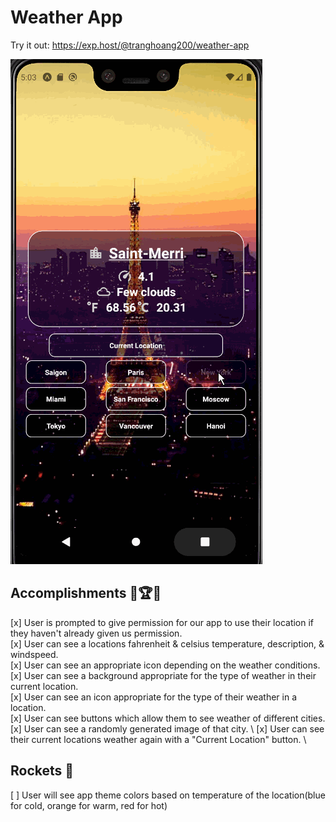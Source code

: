 # Weather App

Try it out: https://exp.host/@tranghoang200/weather-app

![](./assets/demo.gif)

## Accomplishments 🥇🏆💯

[x] User is prompted to give permission for our app to use their location if they haven't already given us permission. \
[x] User can see a locations fahrenheit & celsius temperature, description, & windspeed. \
[x] User can see an appropriate icon depending on the weather conditions. \
[x] User can see a background appropriate for the type of weather in their current location. \
[x] User can see an icon appropriate for the type of their weather in a location. \
[x] User can see buttons which allow them to see weather of different cities. \
[x] User can see a randomly generated image of that city. \ 
[x] User can see their current locations weather again with a "Current Location" button. \

## Rockets 🚀
[ ] User will see app theme colors based on temperature of the location(blue for cold, orange for warm, red for hot)